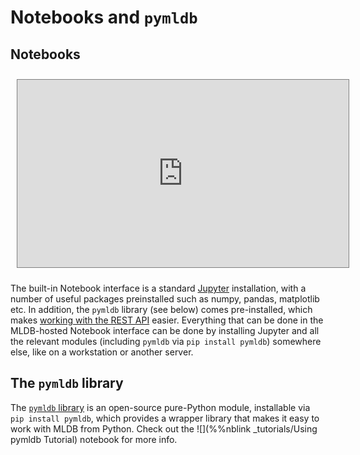 # Notebooks and `pymldb`

## Notebooks

<p align="center">
<iframe width="530" height="300" style="border: 1px solid grey; margin: 10px;" src="https://www.youtube.com/embed/YR9tfxA0kH8" frameborder="0" allowfullscreen></iframe>
</p>

The built-in Notebook interface is a standard [Jupyter](http://jupyter.org) installation, with a number of useful packages preinstalled such as numpy, pandas, matplotlib etc. In addition, the `pymldb` library (see below) comes pre-installed, which makes [working with the REST API](WorkingWithRest.md) easier. Everything that can be done in the MLDB-hosted Notebook interface can be done by installing Jupyter and all the relevant modules (including `pymldb` via `pip install pymldb`) somewhere else, like on a workstation or another server.

## The `pymldb` library

The [`pymldb` library](http://github.com/datacratic/pymldb)  is an open-source pure-Python module, installable via `pip install pymldb`, which provides a wrapper library that makes it easy to work with MLDB from Python. Check out the ![](%%nblink _tutorials/Using pymldb Tutorial) notebook for more info.
